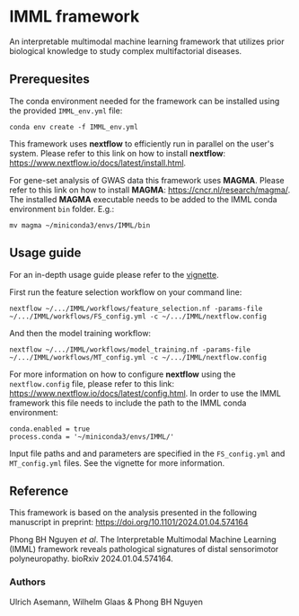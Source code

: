 # IMML framework
An interpretable multimodal machine learning framework that utilizes prior biological knowledge to study complex multifactorial diseases.

## Prerequesites

The conda environment needed for the framework can be installed using the provided `IMML_env.yml` file:
```
conda env create -f IMML_env.yml
```
This framework uses **nextflow** to efficiently run in parallel on the user's system. Please refer to this link on how to install **nextflow**: https://www.nextflow.io/docs/latest/install.html.

For gene-set analysis of GWAS data this framework uses **MAGMA**. Please refer to this link on how to install **MAGMA**: https://cncr.nl/research/magma/. The installed **MAGMA** executable needs to be added to the IMML conda environment ```bin``` folder. E.g.:
```
mv magma ~/miniconda3/envs/IMML/bin
```



## Usage guide
For an in-depth usage guide please refer to the [vignette](./vignette.md).

First run the feature selection workflow on your command line:
```
nextflow ~/.../IMML/workflows/feature_selection.nf -params-file ~/.../IMML/workflows/FS_config.yml -c ~/.../IMML/nextflow.config
```
And then the model training workflow:
```
nextflow ~/.../IMML/workflows/model_training.nf -params-file ~/.../IMML/workflows/MT_config.yml -c ~/.../IMML/nextflow.config
```
For more information on how to configure **nextflow** using the ```nextflow.config``` file, please refer to this link: https://www.nextflow.io/docs/latest/config.html. In order to use the IMML framework this file needs to include the path to the IMML conda environment:
```
conda.enabled = true
process.conda = '~/miniconda3/envs/IMML/'
```
Input file paths and and parameters are specified in the ```FS_config.yml``` and ```MT_config.yml``` files. See the vignette for more information. 


## Reference

This framework is based on the analysis presented in the following manuscript in preprint: https://doi.org/10.1101/2024.01.04.574164

Phong BH Nguyen _et al_. The Interpretable Multimodal Machine Learning (IMML) framework reveals pathological signatures of distal sensorimotor polyneuropathy. bioRxiv 2024.01.04.574164.

### Authors
Ulrich Asemann, Wilhelm Glaas & Phong BH Nguyen
